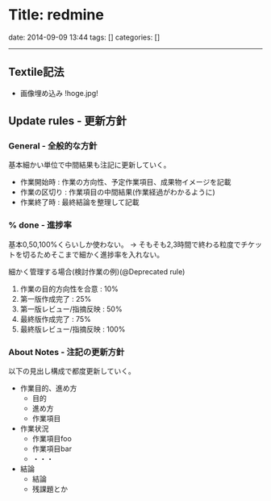 # Title: redmine

date: 2014-09-09 13:44
tags: []
categories: []

---

## Textile記法

* 画像埋め込み
		!hoge.jpg!

## Update rules - 更新方針

### General - 全般的な方針

基本細かい単位で中間結果も注記に更新していく。

* 作業開始時 : 作業の方向性、予定作業項目、成果物イメージを記載
* 作業の区切り : 作業項目の中間結果(作業経過がわかるように)
* 作業終了時 : 最終結論を整理して記載

### % done - 進捗率

基本0,50,100%くらいしか使わない。
-> そもそも2,3時間で終わる粒度でチケットを切るためそこまで細かく進捗率を入れない。

細かく管理する場合(検討作業の例)(@Deprecated rule)

1. 作業の目的方向性を合意  : 10%
1. 第一版作成完了          : 25%
1. 第一版レビュー/指摘反映 : 50%
1. 最終版作成完了          : 75%
1. 最終版レビュー/指摘反映 : 100%

### About Notes - 注記の更新方針

以下の見出し構成で都度更新していく。

* 作業目的、進め方
	* 目的
	* 進め方
	* 作業項目
* 作業状況
	* 作業項目foo
	* 作業項目bar
	* ・・・
* 結論
	* 結論
	* 残課題とか

